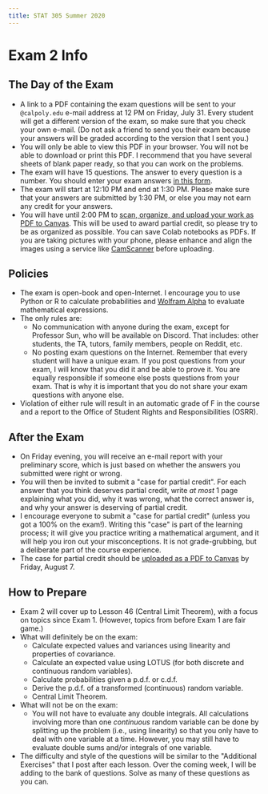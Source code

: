 ```yaml
---
title: STAT 305 Summer 2020
---
```

# Exam 2 Info

## The Day of the Exam

- A link to a PDF containing the exam questions will be sent to your `@calpoly.edu` e-mail address at 12 PM on Friday, July 31. 
Every student will get a different version of the exam, so make sure that you check your own e-mail. (Do not ask a friend to send you 
their exam because your answers will be graded according to the version that I sent you.)
- You will only be able to view this PDF in your browser. You will not be able to download or print this PDF. I recommend that you 
have several sheets of blank paper ready, so that you can work on the problems.
- The exam will have 15 questions. The answer to every question is a number. 
You should enter your exam answers [in this form](https://forms.gle/ga3WadQM66qavinD9). 
- The exam will start at 12:10 PM and end at 1:30 PM. Please make sure that your answers are submitted by 1:30 PM, or else you 
may not earn any credit for your answers.
- You will have until 2:00 PM to [scan, organize, and upload your work as PDF to Canvas](https://canvas.calpoly.edu/courses/25458/assignments/108470). 
This will be used to award partial credit, so please try to be as organized as possible. You can save Colab notebooks as PDFs. 
If you are taking pictures with your phone, please enhance and align the images using a service like 
[CamScanner](https://www.camscanner.com/) before uploading.

## Policies

- The exam is open-book and open-Internet. I encourage you to use Python or R to calculate probabilities and 
[Wolfram Alpha](http://www.wolframalpha.com) to evaluate mathematical expressions.
- The only rules are:
    - No communication with anyone during the exam, except for Professor Sun, who will be available on Discord. 
That includes: other students, the TA, tutors, family members, people on Reddit, etc. 
    - No posting exam questions on the Internet. Remember that every student will have a unique exam. 
If you post questions from your exam, I will know that you did it and be able to prove it. You are equally
responsible if someone else posts questions from your exam. That is why it is important that you do not share 
your exam questions with anyone else.
- Violation of either rule will result in an automatic grade of F in the course and a report to the Office of Student 
Rights and Responsibilities (OSRR).

## After the Exam

- On Friday evening, you will receive an e-mail report with your preliminary score, which is just based on whether the answers 
you submitted were right or wrong.
- You will then be invited to submit a "case for partial credit". For each answer that you think deserves partial credit, 
write _at most_ 1 page explaining what you did, why it was wrong, what the correct answer is, and why your answer is 
deserving of partial credit. 
- I encourage everyone to submit a "case for partial credit" (unless you got a 100% on the exam!).
Writing this "case" is part of the learning process; it will give you practice writing a mathematical argument, and it will 
help you iron out your misconceptions. It is not grade-grubbing, but a deliberate part of the course experience.
- The case for partial credit should be [uploaded as a PDF to Canvas](https://canvas.calpoly.edu/courses/25458/assignments/108471) by 
Friday, August 7.

## How to Prepare

- Exam 2 will cover up to Lesson 46 (Central Limit Theorem), with a focus on topics since Exam 1. 
(However, topics from before Exam 1 are fair game.)
- What will definitely be on the exam:
    - Calculate expected values and variances using linearity and properties of covariance.
    - Calculate an expected value using LOTUS (for both discrete and continuous random variables).
    - Calculate probabilities given a p.d.f. or c.d.f.
    - Derive the p.d.f. of a transformed (continuous) random variable.
    - Central Limit Theorem.
- What will not be on the exam:
    - You will not have to evaluate any double integrals. All calculations involving more than one 
    _continuous_ random variable can be done by splitting up the problem (i.e., using linearity) so that 
    you only have to deal with one variable at a time. However, you may still have to 
    evaluate double sums and/or integrals of one variable.
- The difficulty and style of the questions will be similar to the "Additional Exercises" that I post after each lesson. 
Over the coming week, I will be adding to the bank of questions. Solve as many of these questions as you can.

